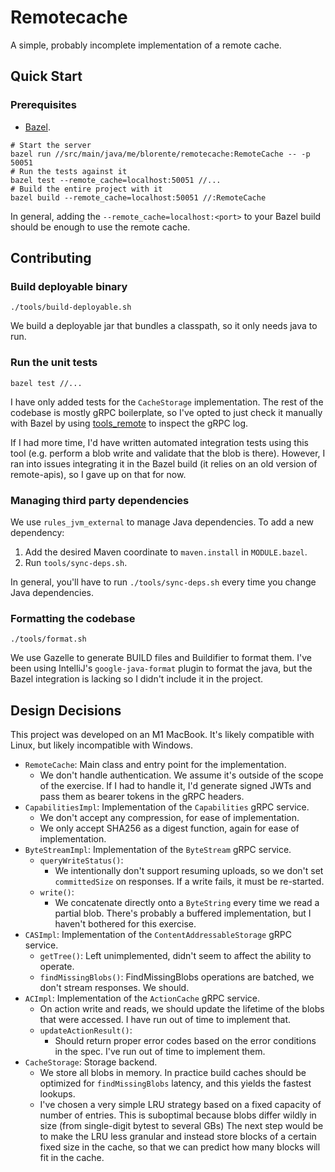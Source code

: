 # Remotecache

A simple, probably incomplete implementation of a remote cache.

## Quick Start

### Prerequisites
- [Bazel](https://bazel.build/install).

```shell
# Start the server
bazel run //src/main/java/me/blorente/remotecache:RemoteCache -- -p 50051
# Run the tests against it
bazel test --remote_cache=localhost:50051 //... 
# Build the entire project with it
bazel build --remote_cache=localhost:50051 //:RemoteCache 
```

In general, adding the `--remote_cache=localhost:<port>` to your Bazel build should be enough to use the remote cache.

## Contributing

### Build deployable binary

```shell
./tools/build-deployable.sh
```
We build a deployable jar that bundles a classpath, so it only needs java to run.

### Run the unit tests

```shell
bazel test //...
```

I have only added tests for the `CacheStorage` implementation. The rest of the codebase is mostly gRPC boilerplate,
so I've opted to just check it manually with Bazel by using [tools_remote](https://github.com/bazelbuild/tools_remote)
to inspect the gRPC log.

If I had more time, I'd have written automated integration tests using this tool (e.g. perform a blob write and validate that the blob is there).
However, I ran into issues integrating it in the Bazel build (it relies on an old version of remote-apis),
so I gave up on that for now.

### Managing third party dependencies

We use `rules_jvm_external` to manage Java dependencies.
To add a new dependency:
1. Add the desired Maven coordinate to `maven.install` in `MODULE.bazel`.
2. Run `tools/sync-deps.sh`.

In general, you'll have to run `./tools/sync-deps.sh` every time you change Java dependencies.

### Formatting the codebase

```shell
./tools/format.sh
```
We use Gazelle to generate BUILD files and Buildifier to format them.
I've been using IntelliJ's `google-java-format` plugin to format the java,
but the Bazel integration is lacking so I didn't include it in the project.

## Design Decisions

This project was developed on an M1 MacBook. It's likely compatible with Linux, but likely incompatible with Windows.

- `RemoteCache`: Main class and entry point for the implementation.
  - We don't handle authentication. We assume it's outside of the scope of the exercise.
    If I had to handle it, I'd generate signed JWTs and pass them as bearer tokens in the gRPC headers.
- `CapabilitiesImpl`: Implementation of the `Capabilities` gRPC service.
  - We don't accept any compression, for ease of implementation.
  - We only accept SHA256 as a digest function, again for ease of implementation.
- `ByteStreamImpl`: Implementation of the `ByteStream` gRPC service.
  - `queryWriteStatus()`:
    - We intentionally don't support resuming uploads, so we don't set `committedSize` on responses. If a write fails, it must be re-started.
  - `write()`:
    - We concatenate directly onto a `ByteString` every time we read a partial blob. There's probably a buffered implementation, but I haven't bothered for this exercise.
- `CASImpl`: Implementation of the `ContentAddressableStorage` gRPC service.
  - `getTree()`: Left unimplemented, didn't seem to affect the ability to operate.
  - `findMissingBlobs()`: FindMissingBlobs operations are batched, we don't stream responses. We should.
- `ACImpl`: Implementation of the `ActionCache` gRPC service.
  - On action write and reads, we should update the lifetime of the blobs that were accessed. I have run out of time to implement that.
  - `updateActionResult()`:
    - Should return proper error codes based on the error conditions in the spec. I've run out of time to implement them.
- `CacheStorage`: Storage backend.
  - We store all blobs in memory. In practice build caches should be optimized for `findMissingBlobs` latency, and this yields the fastest lookups.
  - I've chosen a very simple LRU strategy based on a fixed capacity of number of entries. This is suboptimal because blobs differ wildly in size (from single-digit bytest to several GBs)
    The next step would be to make the LRU less granular and instead store blocks of a certain fixed size in the cache,
    so that we can predict how many blocks will fit in the cache.
